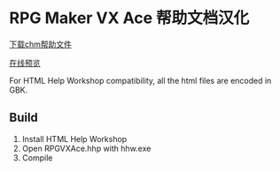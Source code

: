 
RPG Maker VX Ace 帮助文档汉化
===

[下载chm帮助文件](http://rm.66rpg.com/thread-369922-1-1.html)

[在线预览](http://rpgvxace.azurewebsites.net/)

For HTML Help Workshop compatibility, all the html files are encoded in GBK.

## Build
1. Install HTML Help Workshop
2. Open RPGVXAce.hhp with hhw.exe
3. Compile
